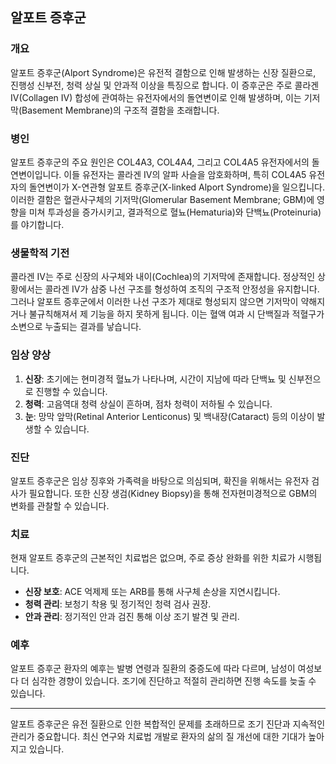 

## 알포트 증후군

### 개요
알포트 증후군(Alport Syndrome)은 유전적 결함으로 인해 발생하는 신장 질환으로, 진행성 신부전, 청력 상실 및 안과적 이상을 특징으로 합니다. 이 증후군은 주로 콜라겐 IV(Collagen IV) 합성에 관여하는 유전자에서의 돌연변이로 인해 발생하며, 이는 기저막(Basement Membrane)의 구조적 결함을 초래합니다.

### 병인
알포트 증후군의 주요 원인은 COL4A3, COL4A4, 그리고 COL4A5 유전자에서의 돌연변이입니다. 이들 유전자는 콜라겐 IV의 알파 사슬을 암호화하며, 특히 COL4A5 유전자의 돌연변이가 X-연관형 알포트 증후군(X-linked Alport Syndrome)을 일으킵니다. 이러한 결함은 혈관사구체의 기저막(Glomerular Basement Membrane; GBM)에 영향을 미쳐 투과성을 증가시키고, 결과적으로 혈뇨(Hematuria)와 단백뇨(Proteinuria)를 야기합니다.

### 생물학적 기전
콜라겐 IV는 주로 신장의 사구체와 내이(Cochlea)의 기저막에 존재합니다. 정상적인 상황에서는 콜라겐 IV가 삼중 나선 구조를 형성하여 조직의 구조적 안정성을 유지합니다. 그러나 알포트 증후군에서 이러한 나선 구조가 제대로 형성되지 않으면 기저막이 약해지거나 불규칙해져서 제 기능을 하지 못하게 됩니다. 이는 혈액 여과 시 단백질과 적혈구가 소변으로 누출되는 결과를 낳습니다.

### 임상 양상
1. **신장**: 초기에는 현미경적 혈뇨가 나타나며, 시간이 지남에 따라 단백뇨 및 신부전으로 진행할 수 있습니다.
2. **청력**: 고음역대 청력 상실이 흔하며, 점차 청력이 저하될 수 있습니다.
3. **눈**: 망막 앞막(Retinal Anterior Lenticonus) 및 백내장(Cataract) 등의 이상이 발생할 수 있습니다.

### 진단
알포트 증후군은 임상 징후와 가족력을 바탕으로 의심되며, 확진을 위해서는 유전자 검사가 필요합니다. 또한 신장 생검(Kidney Biopsy)을 통해 전자현미경적으로 GBM의 변화를 관찰할 수 있습니다.

### 치료
현재 알포트 증후군의 근본적인 치료법은 없으며, 주로 증상 완화를 위한 치료가 시행됩니다.
- **신장 보호**: ACE 억제제 또는 ARB를 통해 사구체 손상을 지연시킵니다.
- **청력 관리**: 보청기 착용 및 정기적인 청력 검사 권장.
- **안과 관리**: 정기적인 안과 검진 통해 이상 조기 발견 및 관리.

### 예후
알포트 증후군 환자의 예후는 발병 연령과 질환의 중증도에 따라 다르며, 남성이 여성보다 더 심각한 경향이 있습니다. 조기에 진단하고 적절히 관리하면 진행 속도를 늦출 수 있습니다.

---

알포트 증후군은 유전 질환으로 인한 복합적인 문제를 초래하므로 조기 진단과 지속적인 관리가 중요합니다. 최신 연구와 치료법 개발로 환자의 삶의 질 개선에 대한 기대가 높아지고 있습니다.